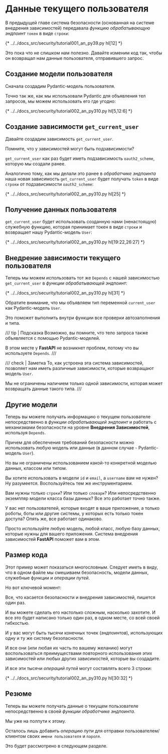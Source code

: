 # Данные текущего пользователя

В предыдущей главе система безопасности (основанная на системе внедрения зависимостей) передавала *функцию обрабатывающую эндпоинт* `токен` в виде `строки`:

{* ../../docs_src/security/tutorial001_an_py39.py hl[12] *}

Это пока что не слишком нам полезно. Давайте изменим код так, чтобы он возвращал нам данные пользователя, отправившего запрос.

## Создание модели пользователя

Сначала создадим Pydantic-модель пользователя.

Точно так же, как мы использовали Pydantic для объявления тел запросов, мы можем использовать его где угодно:

{* ../../docs_src/security/tutorial002_an_py310.py hl[5,12:6] *}

## Создание зависимости `get_current_user`

Давайте создадим зависимость `get_current_user`.

Помните, что у зависимостей могут быть подзависимости?

`get_current_user` как раз будет иметь подзависимость `oauth2_scheme`, которую мы создали ранее.

Аналогично тому, как мы делали это ранее в *обрабатчике эндпоинта*  наша новая зависимость `get_current_user` будет получать `token` в виде `строки` от подзависимости `oauth2_scheme`:

{* ../../docs_src/security/tutorial002_an_py310.py hl[25] *}

## Получение данных пользователя

`get_current_user` будет использовать созданную нами (ненастоящую) служебную функцию, которая принимает токен в виде `строки` и возвращает нашу Pydantic-модель `User`:

{* ../../docs_src/security/tutorial002_an_py310.py hl[19:22,26:27] *}

## Внедрение зависимости текущего пользователя

Теперь мы можем использовать тот же `Depends` с нашей зависимостью `get_current_user` в *функции обрабатывающей эндпоинт*:

{* ../../docs_src/security/tutorial002_an_py310.py hl[31] *}

Обратите внимание, что мы объявляем тип переменной `current_user` как Pydantic-модель `User`.

Это поможет выполнить внутри функции все проверки автозаполнения и типа.

/// tip | Подсказка
Возможно, вы помните, что тело запроса также объявляется с помощью Pydantic-моделей.

В этом месте у **FastAPI** не возникнет проблем, потому что вы используете `Depends`.
///

/// check | Заметка
То, как устроена эта система зависимостей, позволяет нам иметь различные зависимости, которые возвращают модель `User`.

Мы не ограничены наличием только одной зависимости, которая может возвращать данные такого типа.
///

## Другие модели

Теперь вы можете получать информацию о текущем пользователе непосредственно в *функции обрабатывающей эндпоинт* и работать с механизмами безопасности на уровне **Внедрения Зависимостей**, используя `Depends`.

Причем для обеспечения требований безопасности можно использовать любую модель или данные (в данном случае - Pydantic-модель `User`).

Но вы не ограничены использованием какой-то конкретной моделью данных, классом или типом.

Вы хотите использовать в модели `id` и `email`, а `username` вам не нужен? Ну разумеется. Воспользуйтесь тем же инструментарием.

Вам нужны только `строки`? Или только `словари`? Или непосредственно экземпляр модели класса базы данных? Все это работает точно также.

У вас нет пользователей, которые входят в ваше приложение, а только роботы, боты или другие системы, у которых есть только токен доступа? Опять же, все работает одинаково.

Просто используйте любую модель, любой класс, любую базу данных, которые нужны для вашего приложения. Система внедрения зависимостей **FastAPI** поможет вам в этом.

## Размер кода

Этот пример может показаться многословным. Следует иметь в виду, что в одном файле мы смешиваем безопасность, модели данных, служебные функции и *операции путей*.

Но вот ключевой момент:

Все, что касается безопасности и внедрения зависимостей, пишется один раз.

И вы можете сделать его настолько сложным, насколько захотите. И все это будет написано только один раз, в одном месте, со всей своей гибкостью.

И у вас могут быть тысячи конечных точек (*эндпоинтов*), использующих одну и ту же систему безопасности.

И все они (или любая их часть по вашему желанию) могут воспользоваться преимуществами повторного использования этих зависимостей или любых других зависимостей, которые вы создадите.

И все эти тысячи *операций путей* могут составлять всего 3 строки:

{* ../../docs_src/security/tutorial002_an_py310.py hl[30:32] *}

## Резюме

Теперь вы можете получать данные о текущем пользователе непосредственно в своей *функции обработчике эндпоинта*.

Мы уже на полпути к этому.

Осталось лишь добавить *операцию пути* для отправки пользователем/клиентом своих `имени пользователя` и `пароля`.

Это будет рассмотрено в следующем разделе.
